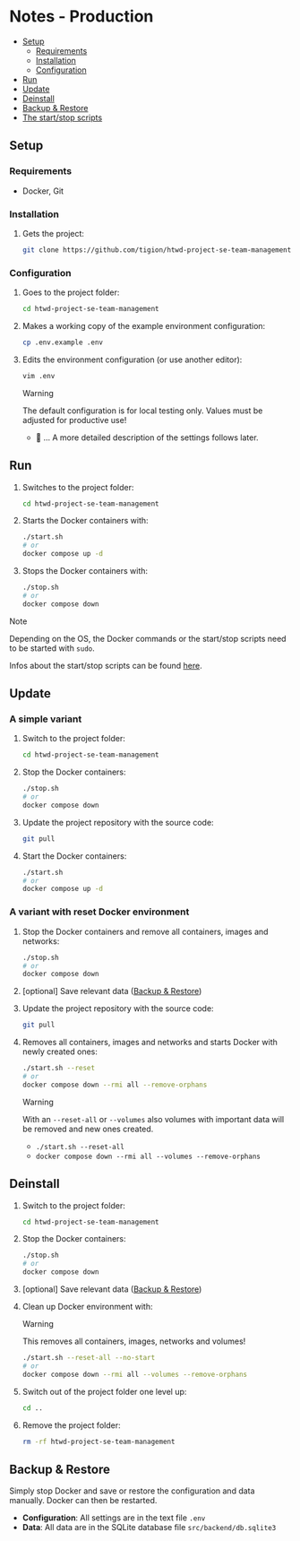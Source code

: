 # Notes - Production

- [Setup](#setup)
  - [Requirements](#requirements)
  - [Installation](#installation)
  - [Configuration](#configuration)
- [Run](#run)
- [Update](#update)
- [Deinstall](#deinstall)
- [Backup \& Restore](#backup--restore)
- [The start/stop scripts](#the-startstop-scripts)

## Setup

### Requirements

- Docker, Git

### Installation

1. Gets the project:

   ```sh
   git clone https://github.com/tigion/htwd-project-se-team-management.git
   ```

### Configuration

1. Goes to the project folder:

   ```sh
   cd htwd-project-se-team-management
   ```

2. Makes a working copy of the example environment configuration:

   ```sh
   cp .env.example .env
   ```

3. Edits the environment configuration (or use another editor):

   ```sh
   vim .env
   ```

   > [!WARNING]
   > The default configuration is for local testing only. Values must be
   > adjusted for productive use!
   - 🚧 ... A more detailed description of the settings follows later.

## Run

1. Switches to the project folder:

   ```sh
   cd htwd-project-se-team-management
   ```

2. Starts the Docker containers with:

   ```sh
   ./start.sh
   # or
   docker compose up -d
   ```

3. Stops the Docker containers with:

   ```sh
   ./stop.sh
   # or
   docker compose down
   ```

> [!NOTE]
> Depending on the OS, the Docker commands or the start/stop scripts need to be
> started with `sudo`.
>
> Infos about the start/stop scripts can be found
> [here](manual_scripts.md).

## Update

### A simple variant

1. Switch to the project folder:

   ```sh
   cd htwd-project-se-team-management
   ```

2. Stop the Docker containers:

   ```sh
   ./stop.sh
   # or
   docker compose down
   ```

3. Update the project repository with the source code:

   ```sh
   git pull
   ```

4. Start the Docker containers:

   ```sh
   ./start.sh
   # or
   docker compose up -d
   ```

### A variant with reset Docker environment

1. Stop the Docker containers and remove all containers, images and networks:

   ```sh
   ./stop.sh
   # or
   docker compose down
   ```

2. [optional] Save relevant data ([Backup \& Restore](#backup--restore))

3. Update the project repository with the source code:

   ```sh
   git pull
   ```

4. Removes all containers, images and networks and starts Docker with newly
   created ones:

   ```sh
   ./start.sh --reset
   # or
   docker compose down --rmi all --remove-orphans
   ```

   > [!WARNING]
   > With an `--reset-all` or `--volumes` also volumes with important data will
   > be removed and new ones created.
   >
   > - `./start.sh --reset-all`
   > - `docker compose down --rmi all --volumes --remove-orphans`

## Deinstall

1. Switch to the project folder:

   ```sh
   cd htwd-project-se-team-management
   ```

2. Stop the Docker containers:

   ```sh
   ./stop.sh
   # or
   docker compose down
   ```

3. [optional] Save relevant data ([Backup \& Restore](#backup--restore))

4. Clean up Docker environment with:

   > [!WARNING]
   > This removes all containers, images, networks and volumes!

   ```sh
   ./start.sh --reset-all --no-start
   # or
   docker compose down --rmi all --volumes --remove-orphans
   ```

5. Switch out of the project folder one level up:

   ```sh
   cd ..
   ```

6. Remove the project folder:

   ```sh
   rm -rf htwd-project-se-team-management
   ```

## Backup & Restore

Simply stop Docker and save or restore the configuration and data manually.
Docker can then be restarted.

- **Configuration**: All settings are in the text file `.env`
- **Data**: All data are in the SQLite database file `src/backend/db.sqlite3`
